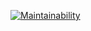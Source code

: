 [![Maintainability](https://api.codeclimate.com/v1/badges/b0f56f63447392a377e5/maintainability)](https://codeclimate.com/github/bezrukov/php-project-lvl2/maintainability)